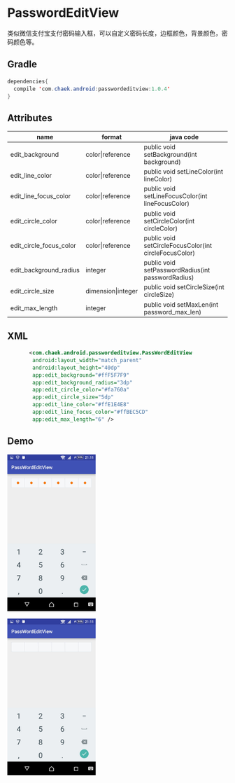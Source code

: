 # PasswordEditView
类似微信支付宝支付密码输入框，可以自定义密码长度，边框颜色，背景颜色，密码颜色等。

## Gradle
```java
dependencies{
  compile 'com.chaek.android:passwordeditview:1.0.4'
}
```


## Attributes

name     | format  |java code
--- | ---   |---
edit_background | color\|reference |   public void setBackground(int background)
edit_line_color    | color\|reference   | public void setLineColor(int lineColor)
edit_line_focus_color     | color\|reference   |    public void setLineFocusColor(int lineFocusColor)
edit_circle_color     | color\|reference |public void setCircleColor(int circleColor)
edit_circle_focus_color     |  color\|reference      |  public void setCircleFocusColor(int circleFocusColor)
edit_background_radius     | integer    |       public void setPasswordRadius(int passwordRadius)
edit_circle_size   |       dimension\|integer |     public void setCircleSize(int circleSize)
edit_max_length  | integer    |     public void setMaxLen(int password_max_len)



## XML
```xml
       <com.chaek.android.passwordeditview.PassWordEditView
        android:layout_width="match_parent"
        android:layout_height="40dp"
        app:edit_background="#ffF5F7F9"
        app:edit_background_radius="3dp"
        app:edit_circle_color="#fa760a"
        app:edit_circle_size="5dp"
        app:edit_line_color="#ffE1E4E8"
        app:edit_line_focus_color="#ffBEC5CD"
        app:edit_max_length="6" />
```
## Demo


<img src="./img/1.jpg" width="40%"><img>

<img src="./img/2.jpg" width="40%"><img>
 
 
